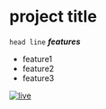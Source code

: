 # project title 
`head line`
***features***
- feature1
- feature2
- feature3




[![live](https://img.shields.io/static/v1?label=projectName&message=Live&color=gray&labelColor=green)](https://greekmido.github.io/project-name/)



